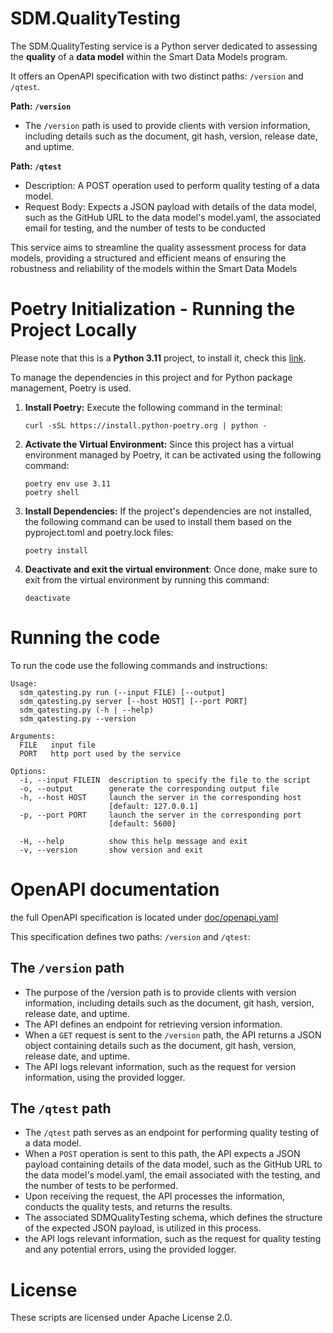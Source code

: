 # SDM.QualityTesting

The SDM.QualityTesting service is a Python server dedicated to assessing the **quality** of a **data model** within the Smart Data Models program.

It offers an OpenAPI specification with two distinct paths: `/version` and `/qtest`.

**Path: `/version`**

- The `/version` path is used to provide clients with version information, including details such as the document, git hash, version, release date, and uptime.

**Path: `/qtest`**

- Description: A POST operation used to perform quality testing of a data model.
- Request Body: Expects a JSON payload with details of the data model, such as the GitHub URL to the data model's model.yaml, the associated email for testing, and the number of tests to be conducted

This service aims to streamline the quality assessment process for data models, providing a structured and efficient means of ensuring the robustness and reliability of the models within the Smart Data Models

# Poetry Initialization - Running the Project Locally 

Please note that this is a **Python 3.11** project, to install it, check this [link](https://www.python.org/downloads/).

To manage the dependencies in this project and for Python package management, Poetry is used. 

1. **Install Poetry:** 
Execute the following command in the terminal: 

    ```shell
    curl -sSL https://install.python-poetry.org | python -
    ```

2. **Activate the Virtual Environment:**
    Since this project has a virtual environment managed by Poetry, it can be activated using the following command:

    ```shell
    poetry env use 3.11
    poetry shell
    ```

3. **Install Dependencies:**
    If the project's dependencies are not installed, the following command can be used to install them based on the pyproject.toml and poetry.lock files:

    ```shell
    poetry install
    ```
    
4. **Deactivate and exit the virtual environment**: 
Once done, make sure to exit from the virtual environment by running this command:
    ```shell
    deactivate
    ```

# Running the code 
To run the code use the following commands and instructions: 

```
Usage:
  sdm_qatesting.py run (--input FILE) [--output]
  sdm_qatesting.py server [--host HOST] [--port PORT]
  sdm_qatesting.py (-h | --help)
  sdm_qatesting.py --version

Arguments:
  FILE   input file
  PORT   http port used by the service

Options:
  -i, --input FILEIN  description to specify the file to the script
  -o, --output        generate the corresponding output file
  -h, --host HOST     launch the server in the corresponding host
                      [default: 127.0.0.1]
  -p, --port PORT     launch the server in the corresponding port
                      [default: 5600]

  -H, --help          show this help message and exit
  -v, --version       show version and exit
  ``````

# OpenAPI documentation

the full OpenAPI specification is located under [doc/openapi.yaml](doc/openapi.yaml)

This specification defines two paths: `/version` and `/qtest`:  

## The `/version` path

- The purpose of the /version path is to provide clients with version information, including details such as the document, git hash, version, release date, and uptime. 
- The API defines an endpoint for retrieving version information. 
- When a `GET` request is sent to the `/version` path, the API returns a JSON object containing details such as the document, git hash, version, release date, and uptime. 
- The API logs relevant information, such as the request for version information, using the provided logger.

## The `/qtest` path

- The `/qtest` path serves as an endpoint for performing quality testing of a data model. 
- When a `POST` operation is sent to this path, the API expects a JSON payload containing details of the data model, such as the GitHub URL to the data model's model.yaml, the email associated with the testing, and the number of tests to be performed. 
- Upon receiving the request, the API processes the information, conducts the quality tests, and returns the results.
- The associated SDMQualityTesting schema, which defines the structure of the expected JSON payload, is utilized in this process. 
- the API logs relevant information, such as the request for quality testing and any potential errors, using the provided logger. 

# License
These scripts are licensed under Apache License 2.0.
